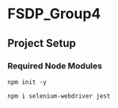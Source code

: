 # FSDP_Group4

## Project Setup

### Required Node Modules
```shell
npm init -y
```

```shell
npm i selenium-webdriver jest
```